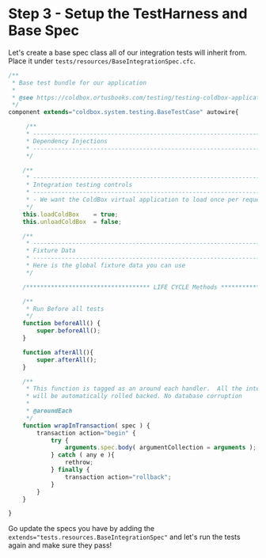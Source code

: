 # Step 3 - Setup the TestHarness and Base Spec

Let's create a base spec class all of our integration tests will inherit from.  Place it under `tests/resources/BaseIntegrationSpec.cfc`.

```js
/**
 * Base test bundle for our application
 *
 * @see https://coldbox.ortusbooks.com/testing/testing-coldbox-applications/integration-testing
 */
component extends="coldbox.system.testing.BaseTestCase" autowire{

     /**
	 * --------------------------------------------------------------------------
	 * Dependency Injections
	 * --------------------------------------------------------------------------
	 */

    /**
	 * --------------------------------------------------------------------------
	 * Integration testing controls
	 * --------------------------------------------------------------------------
     * - We want the ColdBox virtual application to load once per request and get destroyed at the end of the request.
	 */
    this.loadColdBox    = true;
    this.unloadColdBox  = false;

	/**
	 * --------------------------------------------------------------------------
	 * Fixture Data
	 * --------------------------------------------------------------------------
	 * Here is the global fixture data you can use
	 */

	/*********************************** LIFE CYCLE Methods ***********************************/

    /**
     * Run Before all tests
     */
    function beforeAll() {
        super.beforeAll();
	}

	function afterAll(){
		super.afterAll();
	}

    /**
     * This function is tagged as an around each handler.  All the integration tests we build
     * will be automatically rolled backed. No database corruption
     *
     * @aroundEach
     */
    function wrapInTransaction( spec ) {
        transaction action="begin" {
            try {
                arguments.spec.body( argumentCollection = arguments );
            } catch ( any e ){
                rethrow;
            } finally {
                transaction action="rollback";
            }
        }
    }

}
```

Go update the specs you have by adding the `extends="tests.resources.BaseIntegrationSpec"` and let's run the tests again and make sure they pass!
